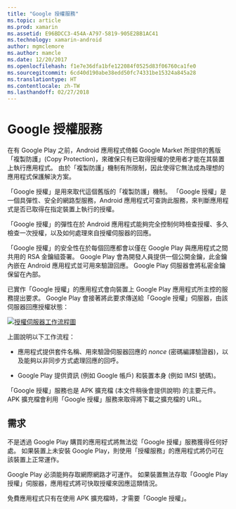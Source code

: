 ```yaml
---
title: "Google 授權服務"
ms.topic: article
ms.prod: xamarin
ms.assetid: E96BDCC3-454A-A797-5819-905E2BB1AC41
ms.technology: xamarin-android
author: mgmclemore
ms.author: mamcle
ms.date: 12/20/2017
ms.openlocfilehash: f1e7e36dfa1bfe122084f0525d83f06760ca1fe0
ms.sourcegitcommit: 6cd40d190abe38edd50fc74331be15324a845a28
ms.translationtype: HT
ms.contentlocale: zh-TW
ms.lasthandoff: 02/27/2018
---
```

# <a name="google-licensing-services"></a>Google 授權服務

在有 Google Play 之前，Android 應用程式倚賴 Google Market 所提供的舊版「複製防護」(Copy Protection)，來確保只有已取得授權的使用者才能在其裝置上執行應用程式。 由於「複製防護」機制有所限制，因此使得它無法成為理想的應用程式保護解決方案。

「Google 授權」是用來取代這個舊版的「複製防護」機制。
「Google 授權」是一個具彈性、安全的網路型服務，Android 應用程式可查詢此服務，來判斷應用程式是否已取得在指定裝置上執行的授權。

「Google 授權」的彈性在於 Android 應用程式能夠完全控制何時檢查授權、多久檢查一次授權，以及如何處理來自授權伺服器的回應。

「Google 授權」的安全性在於每個回應都會以僅在 Google Play 與應用程式之間共用的 RSA 金鑰組簽署。 Google Play 會為開發人員提供一個公開金鑰，此金鑰內嵌在 Android 應用程式並可用來驗證回應。 Google Play 伺服器會將私密金鑰保留在內部。

已實作「Google 授權」的應用程式會向裝置上 Google Play 應用程式所主控的服務提出要求。 Google Play 會接著將此要求傳送給「Google 授權」伺服器，由該伺服器回應授權狀態： 

[ ![授權伺服器工作流程圖](google-licensing-services-images/gp-licensing-service-overview.png)](google-licensing-services-images/gp-licensing-service-overview.png)

上圖說明以下工作流程： 

-   應用程式提供套件名稱、用來驗證伺服器回應的 *nonce* (密碼編譯驗證器)，以及能夠以非同步方式處理回應的回呼。 

-   Google Play 提供資訊 (例如 Google 帳戶) 和裝置本身 (例如 IMSI 號碼)。 

「Google 授權」服務也是 APK 擴充檔 (本文件稍後會提供說明) 的主要元件。 APK 擴充檔會利用「Google 授權」服務來取得將下載之擴充檔的 URL。

<a name="Requirements" />

## <a name="requirements"></a>需求

不是透過 Google Play 購買的應用程式將無法從「Google 授權」服務獲得任何好處。 如果裝置上未安裝 Google Play，則使用「授權服務」的應用程式將仍可在該裝置上正常運作。

Google Play 必須能夠存取網際網路才可運作。 如果裝置無法存取「Google Play 授權」伺服器，應用程式將可快取授權來因應這類情況。

免費應用程式只有在使用 APK 擴充檔時，才需要「Google 授權」。

